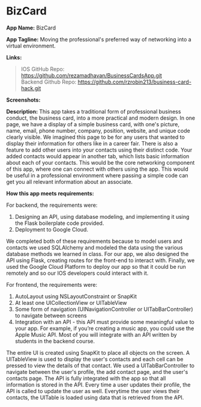# BizCard

**App Name:** BizCard 

**App Tagline:** Moving the professional's preferred way of networking into a virtual environment.

**Links:**  
> IOS GitHub Repo: https://github.com/rezamadhavan/BusinessCardsApp.git  
> Backend Github Repo: https://github.com/rzrobin213/business-card-hack.git  

**Screenshots:**   


**Description:** This app takes a traditional form of professional business conduct, the business card, into a more practical and modern design. In one page, we have a display of a simple business card, with one's picture, name, email, phone number, company, position, website, and unique code clearly visible. We imagined this page to be for any users that wanted to display their information for others like in a career fair. There is also a feature to add other users into your contacts using their distinct code. Your added contacts would appear in another tab, which lists basic information about each of your contacts. This would be the core networking component of this app, where one can connect with others using the app. This would be useful in a professional environment where passing a simple code can get you all relevant information about an associate.   

**How this app meets requirements:**  

For backend, the requirements were:
1) Designing an API, using database modeling, and implementing it using the Flask boilerplate code provided.  
2) Deployment to Google Cloud.  

We completed both of these requirements because to model users and contacts we used SQLAlchemy and modeled the data using the various database methods we learned in class. For our app, we also designed the API using Flask, creating routes for the front-end to interact with. Finally, we used the Google Cloud Platform to deploy our app so that it could be run remotely and so our IOS developers could interact with it.  

For frontend, the requirements were:
1) AutoLayout using NSLayoutConstraint or SnapKit
2) At least one UICollectionView or UITableView
3) Some form of navigation (UINavigationController or UITabBarController) to navigate between screens
4) Integration with an API - this API must provide some meaningful value to your app. For example, if you’re creating a music app, you could use the Apple Music API. Most of you will integrate with an API written by students in the backend course.

The entire UI is created using SnapKit to place all objects on the screen. A UITableView is used to display the user's contacts and each cell can be pressed to view the details of that contact. We used a UITabBarController to navigate between the user's profile, the add contact page, and the user's contacts page. The API is fully integrated with the app so that all information is stored in the API. Every time a user updates their profile, the API is called to update the user as well. Everytime the user views their contacts, the UITable is loaded using data that is retrieved from the API.
